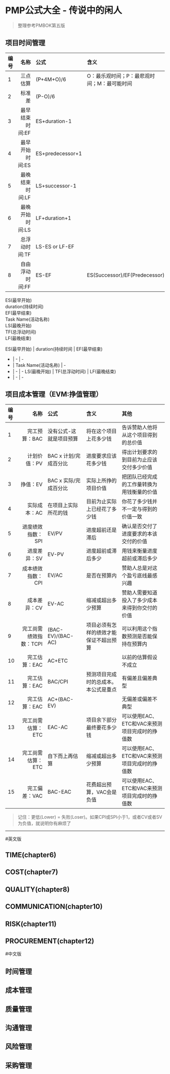 # PMP公式大全 - 传说中的闲人
> 整理参考PMBOK第五版

## 项目时间管理
编号 | 名称 | 公式 | 含义 | 其他
:---------- | ---------------: | :--------------- | :--------------- | :---------------
1 | 三点估算 | (P+4M+O)/6 | O：最乐观时间；P：最悲观时间；M：最可能时间 |
2 | 标准差 | (P-O)/6 |  |
3 | 最早结束时间:EF | ES+duration-1 |  |
4 | 最早开始时间:ES | ES+predecessor+1 |  |
5 | 最晚结束时间:LF | LS+successor-1 |  |
6 | 最晚开始时间:LS | LF+duration+1 |  |
7 | 总浮动时间:TF | LS-ES or LF-EF |  |
8 | 自由浮动时间:FF | ES-EF | ES(Successor)/EF(Predecessor) |

<DIV border = "1">
<DIV border = "1">
<DIV border = "1">ES(最早开始)</DIV><DIV border = "1">duration(持续时间)</DIV><DIV border = "1">EF(最早结束)</DIV>
</DIV>
<DIV border = "1">
<DIV border = "1">Task Name(活动名称)</DIV>
</DIV>
<DIV border = "1">
<DIV border = "1">LS(最晚开始)</DIV><DIV border = "1">TF(总浮动时间)</DIV><DIV border = "1">LF(最晚结束)</DIV>
</DIV>
</DIV>

ES(最早开始) | duration(持续时间 | EF(最早结束)
- | - | - 
- | Task Name(活动名称) | -
- | - | - 
LS(最晚开始) | TF(总浮动时间) | LF(最晚结束)
- | - | - 

## 项目成本管理（EVM:挣值管理）
编号 | 名称 | 公式 | 含义 | 其他
:---------- | ---------------: | :--------------- | :--------------- | :---------------
1 | 完工预算：BAC | 没有公式-这就是项目预算 | 将在这个项目上花多少钱 | 告诉赞助人他将从这个项目得到的总价值
2 | 计划价值：PV | BAC x 计划/完成百分比 | 进度要求应该花多少钱 | 得出计划要求的到目前为止应该交付多少价值
3 | 挣值：EV | BAC x 实际/完成百分比 | 实际上所挣的项目价值 | 把团队已经完成的工作量转换为用钱衡量的价值
4 | 实际成本：AC | 在项目上实际所花的钱 | 目前为止实际上已经花了多少钱 | 你花了多少钱并不一定与得到的价值一致
5 | 进度绩效指数：SPI | EV/PV | 进度超前还是滞后 | 确认是否交付了进度要求的本该交付的价值
6 | 进度差异：SV | EV-PV | 进度超前或滞后多少 | 用钱来衡量进度超前或滞后多少
7 | 成本绩效指数：CPI | EV/AC | 是否在预算内 | 赞助人总是对这个盈亏底线最感兴趣
8 | 成本差异：CV | EV-AC | 缩减或超出多少预算 | 赞助人需要知道投入了多少成本来得到你交付的价值
9 | 完工尚需绩效指数：TCPI | (BAC-EV)/(BAC-AC) | 项目必须有怎样的绩效才能保证不超出预算 | 可以利用这个指数预测是否能保持在预算内
10 | 完工估算：EAC | AC+ETC |  | 以前的估算假设不成立
11 | 完工估算：EAC | BAC/CPI | 预测项目完成时的总成本。本公式是重点 | 有偏差且偏差典型
12 | 完工估算：EAC | AC+(BAC-EV) |  | 无偏差或偏差不典型
13 | 完工尚需估算：ETC | EAC-AC | 项目余下部分最终要花多少钱 | 可以使用EAC、ETC和VAC来预测项目完成时的挣值数
14 | 完工尚需估算：ETC | 自下而上再估算 | 缩减或超出多少预算 | 可以使用EAC、ETC和VAC来预测项目完成时的挣值数
15 | 完工偏差：VAC | BAC-EAC | 花费超出预算，VAC会是负值 | 可以使用EAC、ETC和VAC来预测项目完成时的挣值数
> 记住：更低(Lower) = 失败(Loser)。如果CPI或SPI小于1，或者CV或者SV为负值，就说明你有麻烦了


***

#英文版
## TIME(chapter6)


## COST(chapter7)



## QUALITY(chapter8)



## COMMUNICATION(chapter10)



## RISK(chapter11)



## PROCUREMENT(chapter12)

























#中文版

## 时间管理



## 成本管理



## 质量管理



## 沟通管理



## 风险管理



## 采购管理
